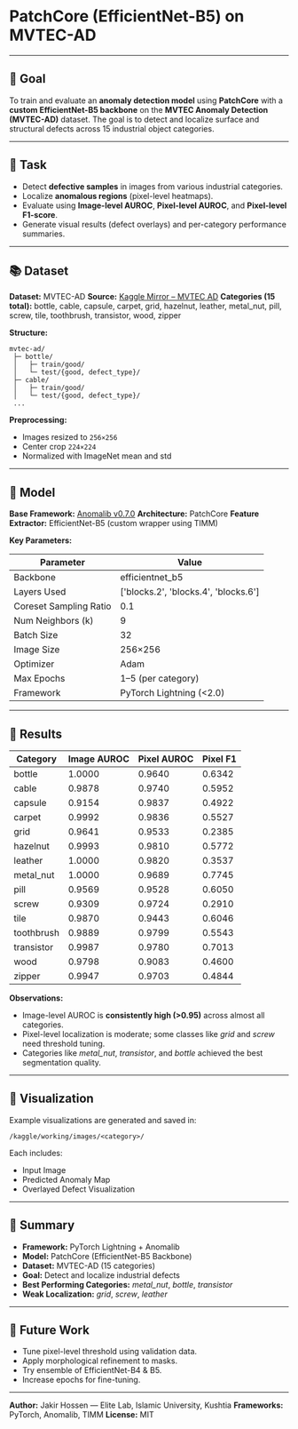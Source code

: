 # PatchCore (EfficientNet-B5) on MVTEC-AD

---

## 🎯 Goal

To train and evaluate an **anomaly detection model** using **PatchCore** with a **custom EfficientNet-B5 backbone** on the **MVTEC Anomaly Detection (MVTEC-AD)** dataset.
The goal is to detect and localize surface and structural defects across 15 industrial object categories.

---

## 🧩 Task

* Detect **defective samples** in images from various industrial categories.
* Localize **anomalous regions** (pixel-level heatmaps).
* Evaluate using **Image-level AUROC**, **Pixel-level AUROC**, and **Pixel-level F1-score**.
* Generate visual results (defect overlays) and per-category performance summaries.

---

## 📚 Dataset

**Dataset:** MVTEC-AD
**Source:** [Kaggle Mirror – MVTEC AD](https://www.kaggle.com/datasets/ipythonx/mvtec-ad)
**Categories (15 total):**
bottle, cable, capsule, carpet, grid, hazelnut, leather, metal_nut, pill, screw, tile, toothbrush, transistor, wood, zipper

**Structure:**

```
mvtec-ad/
 ├─ bottle/
 │   ├─ train/good/
 │   └─ test/{good, defect_type}/
 ├─ cable/
 │   ├─ train/good/
 │   └─ test/{good, defect_type}/
 ...
```

**Preprocessing:**

* Images resized to `256×256`
* Center crop `224×224`
* Normalized with ImageNet mean and std

---

## 🧠 Model

**Base Framework:** [Anomalib v0.7.0](https://github.com/openvinotoolkit/anomalib)
**Architecture:** PatchCore
**Feature Extractor:** EfficientNet-B5 (custom wrapper using TIMM)

**Key Parameters:**

| Parameter              | Value                                |
| ---------------------- | ------------------------------------ |
| Backbone               | efficientnet_b5                      |
| Layers Used            | ['blocks.2', 'blocks.4', 'blocks.6'] |
| Coreset Sampling Ratio | 0.1                                  |
| Num Neighbors (k)      | 9                                    |
| Batch Size             | 32                                   |
| Image Size             | 256×256                              |
| Optimizer              | Adam                                 |
| Max Epochs             | 1–5 (per category)                   |
| Framework              | PyTorch Lightning (<2.0)             |

---

## 🧪 Results

| Category   | Image AUROC | Pixel AUROC | Pixel F1 |
| ---------- | ----------- | ----------- | -------- |
| bottle     | 1.0000      | 0.9640      | 0.6342   |
| cable      | 0.9878      | 0.9740      | 0.5952   |
| capsule    | 0.9154      | 0.9837      | 0.4922   |
| carpet     | 0.9992      | 0.9836      | 0.5527   |
| grid       | 0.9641      | 0.9533      | 0.2385   |
| hazelnut   | 0.9993      | 0.9810      | 0.5772   |
| leather    | 1.0000      | 0.9820      | 0.3537   |
| metal_nut  | 1.0000      | 0.9689      | 0.7745   |
| pill       | 0.9569      | 0.9528      | 0.6050   |
| screw      | 0.9309      | 0.9724      | 0.2910   |
| tile       | 0.9870      | 0.9443      | 0.6046   |
| toothbrush | 0.9889      | 0.9799      | 0.5543   |
| transistor | 0.9987      | 0.9780      | 0.7013   |
| wood       | 0.9798      | 0.9083      | 0.4600   |
| zipper     | 0.9947      | 0.9703      | 0.4844   |

**Observations:**

* Image-level AUROC is **consistently high (>0.95)** across almost all categories.
* Pixel-level localization is moderate; some classes like *grid* and *screw* need threshold tuning.
* Categories like *metal_nut*, *transistor*, and *bottle* achieved the best segmentation quality.

---

## 🎨 Visualization

Example visualizations are generated and saved in:

```
/kaggle/working/images/<category>/
```

Each includes:

* Input Image
* Predicted Anomaly Map
* Overlayed Defect Visualization

---

## 🧾 Summary

* **Framework:** PyTorch Lightning + Anomalib
* **Model:** PatchCore (EfficientNet-B5 Backbone)
* **Dataset:** MVTEC-AD (15 categories)
* **Goal:** Detect and localize industrial defects
* **Best Performing Categories:** *metal_nut*, *bottle*, *transistor*
* **Weak Localization:** *grid*, *screw*, *leather*

---

## 🧠 Future Work

* Tune pixel-level threshold using validation data.
* Apply morphological refinement to masks.
* Try ensemble of EfficientNet-B4 & B5.
* Increase epochs for fine-tuning.

---

**Author:**
Jakir Hossen — Elite Lab, Islamic University, Kushtia
**Frameworks:** PyTorch, Anomalib, TIMM
**License:** MIT
